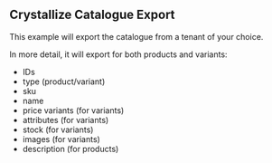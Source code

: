 ## Crystallize Catalogue Export

This example will export the catalogue from a tenant of your choice.

In more detail, it will export for both products and variants:

- IDs
- type (product/variant)
- sku
- name
- price variants (for variants)
- attributes (for variants)
- stock (for variants)
- images (for variants)
- description (for products)
